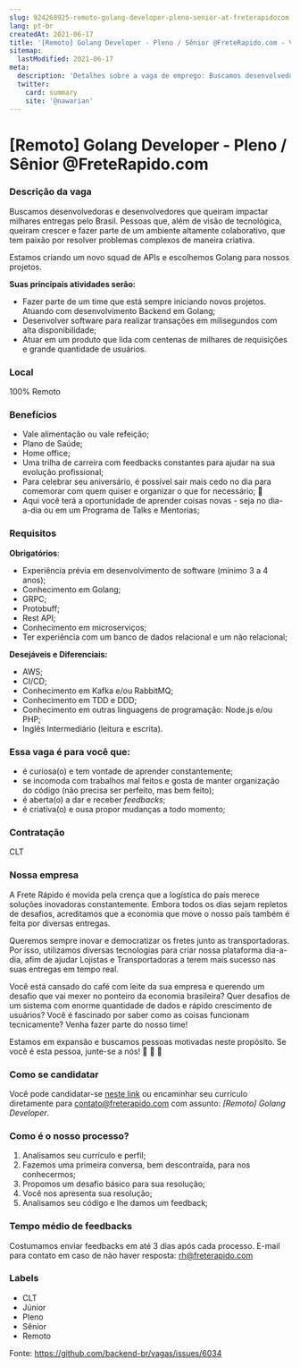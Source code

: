 ```yaml
---
slug: 924268925-remoto-golang-developer-pleno-senior-at-freterapidocom
lang: pt-br
createdAt: 2021-06-17
title: '[Remoto] Golang Developer - Pleno / Sênior @FreteRapido.com - Vaga de Emprego'
sitemap:
  lastModified: 2021-06-17
meta:
  description: 'Detalhes sobre a vaga de emprego: Buscamos desenvolvedoras e desenvolvedores que queiram impactar milhares entregas pelo Brasil. Pessoas que, além de visão de tecnológica, queiram crescer e fazer parte de um ambiente altamente colaborativo, que tem paixão por resolver problemas complexos de maneira criativa. Estamos criando um novo squad de APIs e escolhemos Golang para nossos projetos. **Suas principais atividades serão:** - Fazer parte de um time que está sempre iniciando novos projetos. Atuando com desenvolvimento Backend em Golang; - Desenvolver software para realizar transações em milisegundos com alta disponibilidade; - Atuar em um produto que lida com centenas de milhares de requisições e grande quantidade de usuários.'
  twitter:
    card: summary
    site: '@nawarian'
---
```


# [Remoto] Golang Developer - Pleno / Sênior @FreteRapido.com

### Descrição da vaga

Buscamos desenvolvedoras e desenvolvedores que queiram impactar milhares entregas pelo Brasil. Pessoas que, além de visão de tecnológica, queiram crescer e fazer parte de um ambiente altamente colaborativo, que tem paixão por resolver problemas complexos de maneira criativa.

Estamos criando um novo squad de APIs e escolhemos Golang para nossos projetos.

**Suas principais atividades serão:**

- Fazer parte de um time que está sempre iniciando novos projetos. Atuando com desenvolvimento Backend em Golang;
- Desenvolver software para realizar transações em milisegundos com alta disponibilidade;
- Atuar em um produto que lida com centenas de milhares de requisições e grande quantidade de usuários.

### Local
100% Remoto

### Benefícios

- Vale alimentação ou vale refeição;
- Plano de Saúde;
- Home office;
- Uma trilha de carreira com feedbacks constantes para ajudar na sua evolução profissional;
- Para celebrar seu aniversário, é possível sair mais cedo no dia para comemorar com quem quiser e organizar o que for necessário; :partying_face:
- Aqui você terá a oportunidade de aprender coisas novas - seja no dia-a-dia ou em um Programa de Talks e Mentorias;


### Requisitos

**Obrigatórios**:

- Experiência prévia em desenvolvimento de software (mínimo 3 a 4 anos);
- Conhecimento em Golang;
- GRPC;
- Protobuff;
- Rest API;
- Conhecimento em microserviços;
- Ter experiência com um banco de dados relacional e um não relacional;


**Desejáveis e Diferenciais:**

- AWS;
- CI/CD;
- Conhecimento em Kafka e/ou RabbitMQ;
- Conhecimento em TDD e DDD;
- Conhecimento em outras linguagens de programação: Node.js e/ou PHP;
- Inglês Intermediário (leitura e escrita).


### Essa vaga é para você que:

- é curiosa(o) e tem vontade de aprender constantemente;
- se incomoda com trabalhos mal feitos e gosta de manter organização do código (não precisa ser perfeito, mas bem feito);
- é aberta(o) a dar e receber _feedbacks_;
- é criativa(o) e ousa propor mudanças a todo momento;

### **Contratação**
CLT

### Nossa empresa

A Frete Rápido é movida pela crença que a logística do país merece soluções inovadoras constantemente. Embora todos os dias sejam repletos de desafios, acreditamos que a economia que move o nosso país também é feita por diversas entregas.

Queremos sempre inovar e democratizar os fretes junto as transportadoras. Por isso, utilizamos diversas tecnologias para criar nossa plataforma dia-a-dia, afim de ajudar Lojistas e Transportadoras a terem mais sucesso nas suas entregas em tempo real.

Você está cansado do café com leite da sua empresa e querendo um desafio que vai mexer no ponteiro da economia brasileira? Quer desafios de um sistema com enorme quantidade de dados e rápido crescimento de usuários? Você é fascinado por saber como as coisas funcionam tecnicamente? Venha fazer parte do nosso time!

Estamos em expansão e buscamos pessoas motivadas neste propósito. Se você é esta pessoa, junte-se a nós! :rocket: :rocket: :rocket:

### Como se candidatar

Você pode candidatar-se [neste link](https://hipsters.jobs/job/21297/desenvolvedor-a-backend-pleno-ou-s%C3%AAnior-home-office/) ou encaminhar seu currículo diretamente para contato@freterapido.com com assunto: _[Remoto] Golang Developer_.

### Como é o nosso processo?

1. Analisamos seu currículo e perfil;
2. Fazemos uma primeira conversa, bem descontraída, para nos conhecermos;
3. Propomos um desafio básico para sua resolução;
4. Você nos apresenta sua resolução;
5. Analisamos seu código e lhe damos um feedback;

### Tempo médio de feedbacks
Costumamos enviar feedbacks em até 3 dias após cada processo.
E-mail para contato em caso de não haver resposta: [rh@freterapido.com](mailto:contato@freterapido.com)

### Labels

- CLT
- Júnior
- Pleno
- Sênior
- Remoto


Fonte: https://github.com/backend-br/vagas/issues/6034